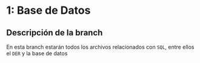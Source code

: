 # 1: Base de Datos
## Descripción de la branch
En esta branch estarán todos los archivos relacionados con `SQL`, entre ellos el `DER` y la base de datos

